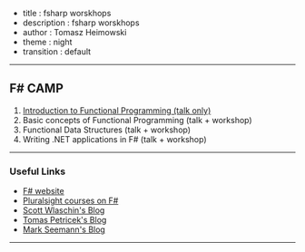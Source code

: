 - title : fsharp worskhops
- description : fsharp worskhops
- author : Tomasz Heimowski
- theme : night
- transition : default

***

## F# CAMP

1. [Introduction to Functional Programming (talk only)](http://theimowski.com/fsharp-workshops-intro)
2. Basic concepts of Functional Programming (talk + workshop)
3. Functional Data Structures (talk + workshop)
4. Writing .NET applications in F# (talk + workshop)

***

### Useful Links

* [F# website](http://fsharp.org/)
* [Pluralsight courses on F#](https://www.pluralsight.com/search?q=f%23&categories=course)
* [Scott Wlaschin's Blog](https://fsharpforfunandprofit.com)
* [Tomas Petricek's Blog](http://tomasp.net/)
* [Mark Seemann's Blog](http://blog.ploeh.dk/)

***